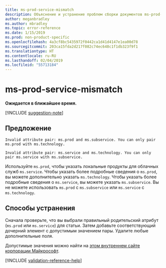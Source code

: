 ```yaml
---
title: ms-prod-service-mismatch
description: Объяснение и устранение проблем сборки документов ms-prod-service-mismatch
author: meganbradley
ms.author: mbradley
ms.topic: error-reference
ms.date: 1/15/2019
ms.prod: non-product-specific
ms.openlocfilehash: 4a3cf8bc5435972f0442ca1d41d4147e1ea00d78
ms.sourcegitcommit: 203ca15fda2d217f082c74ec648c1f1db323f9f1
ms.translationtype: HT
ms.contentlocale: ru-RU
ms.lasthandoff: 02/04/2019
ms.locfileid: "55713184"
---
```

# <a name="ms-prod-service-mismatch"></a>ms-prod-service-mismatch

**Ожидается в ближайшее время.**

[!INCLUDE [suggestion-note](includes/suggestion-note.md)]

## <a name="suggestion"></a>Предложение

`Invalid attribute pair: ms.prod and ms.subservice. You can only pair ms.prod with ms.technology.`

`Invalid attribute pair: ms.service and ms.technology. You can only pair ms.service with ms.subservice.`

Используйте `ms.prod`, чтобы указать локальные продукты для облачных служб `ms.service`. Чтобы указать более подробные сведения о `ms.prod`, вы можете дополнительно указать `ms.technology`. Чтобы указать более подробные сведения о `ms.service`, вы можете указать `ms.subservice`. Вы не можете использовать `ms.prod` с `ms.subservice` или `ms.service` с `ms.technology`.

## <a name="resolution"></a>Способы устранения

Сначала проверьте, что вы выбрали правильный родительский атрибут (`ms.prod` или `ms.service`) для статьи. Затем добавьте соответствующий дочерний элемент с допустимым значением пары. Удалите любые дополнительные поля.

Допустимые значения можно найти на [этом внутреннем сайте корпорации Майкрософт](https://docsmetadatatool.azurewebsites.net/whitelists).

<!--make sure to add this file to your includes folder and verify the path-->
[!INCLUDE [validation-reference-help](includes/validation-reference-help.md)]
